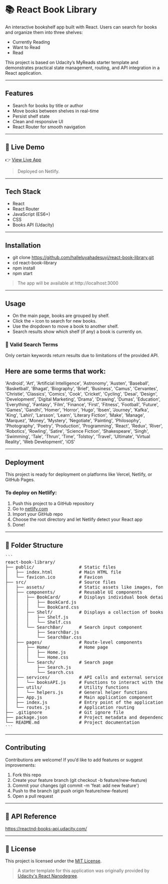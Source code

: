 # 📚 React Book Library

An interactive bookshelf app built with React. Users can search for books and organize them into three shelves:  
- Currently Reading  
- Want to Read  
- Read  

This project is based on Udacity’s MyReads starter template and demonstrates practical state management, routing, and API integration in a React application.

---

## Features

- Search for books by title or author
- Move books between shelves in real-time
- Persist shelf state
- Clean and responsive UI
- React Router for smooth navigation

---

## 🔗 Live Demo

👉 [View Live App](https://a-react-book-library.netlify.app/)  

> Deployed on Netlify.

---

## Tech Stack

- React
- React Router
- JavaScript (ES6+)
- CSS
- Books API (Udacity)

---

## Installation

- git clone https://github.com/halleluyahadesuyi/react-book-library.git
- cd react-book-library
- npm install
- npm start

> The app will be available at http://localhost:3000

---

## Usage

- On the main page, books are grouped by shelf.
- Click the `+` icon to search for new books.
- Use the dropdown to move a book to another shelf.
- Search results show which shelf (if any) a book is currently on.

### 🔑 Valid Search Terms

Only certain keywords return results due to limitations of the provided API.

Here are some terms that work:
---------------------------------------------------------------------------------
'Android', 'Art', 'Artificial Intelligence', 'Astronomy', 'Austen', 
'Baseball', 'Basketball', 'Bhagat', 'Biography', 'Brief', 'Business', 
'Camus', 'Cervantes', 'Christie', 'Classics', 'Comics', 'Cook', 'Cricket', 
'Cycling', 'Desai', 'Design', 'Development', 'Digital Marketing', 'Drama', 
'Drawing', 'Dumas', 'Education', 'Everything', 'Fantasy', 'Film', 'Finance', 
'First', 'Fitness', 'Football', 'Future', 'Games', 'Gandhi', 'Homer', 'Horror', 
'Hugo', 'Ibsen', 'Journey', 'Kafka', 'King', 'Lahiri', 'Larsson', 'Learn', 
'Literary Fiction', 'Make', 'Manage', 'Marquez', 'Money', 'Mystery', 'Negotiate', 
'Painting', 'Philosophy', 'Photography', 'Poetry', 'Production', 'Programming', 
'React', 'Redux', 'River', 'Robotics', 'Rowling', 'Satire', 'Science Fiction', 
'Shakespeare', 'Singh', 'Swimming', 'Tale', 'Thrun', 'Time', 'Tolstoy', 'Travel', 
'Ultimate', 'Virtual Reality', 'Web Development', 'iOS'

---

## Deployment

This project is ready for deployment on platforms like Vercel, Netlify, or GitHub Pages.

### To deploy on Netlify:
1. Push this project to a GitHub repository
2. Go to [netlify.com](https://www.netlify.com/)
3. Import your GitHub repo
4. Choose the root directory and let Netlify detect your React app
5. Done!

---

## 📁 Folder Structure

<pre>
```
react-book-library/
├── public/                 # Static files
│   ├── index.html          # Main HTML file
│   └── favicon.ico         # Favicon
├── src/                    # Source files
│   ├── assets/             # Static assets like images, fonts, etc.
│   ├── components/         # Reusable UI components
│   │   ├── BookCard/       # Displays individual book details
│   │   │   ├── BookCard.js
│   │   │   └── BookCard.css
│   │   ├── Shelf/          # Displays a collection of books
│   │   │   ├── Shelf.js
│   │   │   └── Shelf.css
│   │   └── SearchBar/      # Search input component
│   │       ├── SearchBar.js
│   │       └── SearchBar.css
│   ├── pages/              # Route-level components
│   │   ├── Home/           # Home page
│   │   │   ├── Home.js
│   │   │   └── Home.css
│   │   └── Search/         # Search page
│   │       ├── Search.js
│   │       └── Search.css
│   ├── services/           # API calls and external services
│   │   └── booksAPI.js     # Functions to interact with the Books API
│   ├── utils/              # Utility functions
│   │   └── helpers.js      # General helper functions
│   ├── App.js              # Main application component
│   ├── index.js            # Entry point of the application
│   └── routes.js           # Application routing
├── .gitignore              # Git ignore file
├── package.json            # Project metadata and dependencies
└── README.md               # Project documentation
```
</pre>

---

## Contributing
Contributions are welcome! If you’d like to add features or suggest improvements:

1. Fork this repo
2. Create your feature branch (git checkout -b feature/new-feature)
3. Commit your changes (git commit -m 'feat: add new feature')
4. Push to the branch (git push origin feature/new-feature)
5. Open a pull request

---

## 🔌 API Reference

https://reactnd-books-api.udacity.com/

---

## 📝 License

This project is licensed under the [MIT License](https://opensource.org/licenses/MIT).

> A starter template for this application was originally provided by [Udacity's React Nanodegree](https://github.com/udacity/reactnd-project-myreads-starter).
